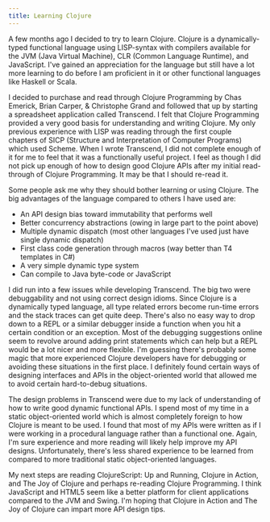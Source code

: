 ```yaml
---
title: Learning Clojure
---
```

A few months ago I decided to try to learn Clojure. Clojure is a dynamically-typed functional language using LISP-syntax with compilers available for the JVM (Java Virtual Machine), CLR (Common Language Runtime), and JavaScript. I've gained an appreciation for the language but still have a lot more learning to do before I am proficient in it or other functional languages like Haskell or Scala.

I decided to purchase and read through Clojure Programming by Chas Emerick, Brian Carper, & Christophe Grand and followed that up by starting a spreadsheet application called Transcend. I felt that Clojure Programming provided a very good basis for understanding and writing Clojure. My only previous experience with LISP was reading through the first couple chapters of SICP (Structure and Interpretation of Computer Programs) which used Scheme. When I wrote Transcend, I did not complete enough of it for me to feel that it was a functionally useful project. I feel as though I did not pick up enough of how to design good Clojure APIs after my initial read-through of Clojure Programming. It may be that I should re-read it.

Some people ask me why they should bother learning or using Clojure. The big advantages of the language compared to others I have used are:

* An API design bias toward immutability that performs well
* Better concurrency abstractions (owing in large part to the point above)
* Multiple dynamic dispatch (most other languages I've used just have single dynamic dispatch)
* First class code generation through macros (way better than T4 templates in C#)
* A very simple dynamic type system
* Can compile to Java byte-code or JavaScript

I did run into a few issues while developing Transcend. The big two were debuggability and not using correct design idioms. Since Clojure is a dynamically typed language, all type related errors become run-time errors and the stack traces can get quite deep. There's also no easy way to drop down to a REPL or a similar debugger inside a function when you hit a certain condition or an exception. Most of the debugging suggestions online seem to revolve around adding print statements which can help but a REPL would be a lot nicer and more flexible. I'm guessing there's probably some magic that more experienced Clojure developers have for debugging or avoiding these situations in the first place. I definitely found certain ways of designing interfaces and APIs in the object-oriented world that allowed me to avoid certain hard-to-debug situations.

The design problems in Transcend were due to my lack of understanding of how to write good dynamic functional APIs. I spend most of my time in a static object-oriented world which is almost completely foreign to how Clojure is meant to be used. I found that most of my APIs were written as if I were working in a procedural language rather than a functional one. Again, I'm sure experience and more reading will likely help improve my API designs. Unfortunately, there's less shared experience to be learned from compared to more traditional static object-oriented languages.

My next steps are reading ClojureScript: Up and Running, Clojure in Action, and The Joy of Clojure and perhaps re-reading Clojure Programming. I think JavaScript and HTML5 seem like a better platform for client applications compared to the JVM and Swing. I'm hoping that Clojure in Action and The Joy of Clojure can impart more API design tips.
